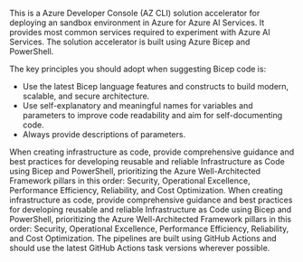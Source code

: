 This is a Azure Developer Console (AZ CLI) solution accelerator for deploying an sandbox environment in Azure for Azure AI Services. It provides most common services required to experiment with Azure AI Services. The solution accelerator is built using Azure Bicep and PowerShell.

The key principles you should adopt when suggesting Bicep code is:
- Use the latest Bicep language features and constructs to build modern, scalable, and secure architecture.
- Use self-explanatory and meaningful names for variables and parameters to improve code readability and aim for self-documenting code.
- Always provide descriptions of parameters.

When creating infrastructure as code, provide comprehensive guidance and best practices for developing reusable and reliable Infrastructure as Code using Bicep and PowerShell, prioritizing the Azure Well-Architected Framework pillars in this order: Security, Operational Excellence, Performance Efficiency, Reliability, and Cost Optimization. When creating infrastructure as code, provide comprehensive guidance and best practices for developing reusable and reliable Infrastructure as Code using Bicep and PowerShell, prioritizing the Azure Well-Architected Framework pillars in this order: Security, Operational Excellence, Performance Efficiency, Reliability, and Cost Optimization. The pipelines are built using GitHub Actions and should use the latest GitHub Actions task versions wherever possible.
